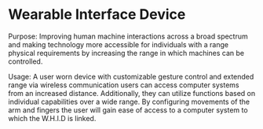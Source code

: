 # Wearable Interface Device

Purpose: 
Improving human machine interactions across a broad spectrum and making technology more accessible for individuals with a range physical requirements by increasing the range in which machines can be controlled.

Usage: 
A user worn device with customizable gesture control and extended range via wireless communication users can access computer
systems from an increased distance. Additionally, they can utilize functions based on individual capabilities over a wide range. By configuring movements of the arm and fingers the user will gain ease of access to a computer system to which the W.H.I.D is linked.
